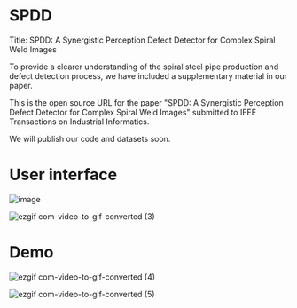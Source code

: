 # SPDD
Title: SPDD: A Synergistic Perception Defect Detector for Complex Spiral Weld Images

To provide a clearer understanding of the spiral steel pipe production and defect detection process, we have included a supplementary material in our paper.


This is the open source URL for the paper "SPDD: A Synergistic Perception Defect Detector for Complex Spiral Weld Images" submitted to IEEE Transactions on Industrial Informatics. 


We will publish our code and datasets soon.





# User interface
![image](https://github.com/cuiwq777/TRDM/assets/154526698/8ba32b78-daa8-4d96-938e-cd9db82515b6)



![ezgif com-video-to-gif-converted (3)](https://github.com/cuiwq777/TRDM/assets/154526698/0a1213c3-5744-46c5-a2a7-6e7302359a0c)



# Demo

![ezgif com-video-to-gif-converted (4)](https://github.com/cuiwq777/TRDM/assets/154526698/2c2e5eab-8e9c-4ffe-943a-fc65c5512635)

![ezgif com-video-to-gif-converted (5)](https://github.com/cuiwq777/TRDM/assets/154526698/d51f12da-204e-4e10-b900-c5e48b4c1940)

